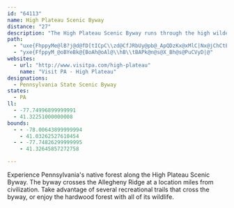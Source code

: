 ```yaml
---
id: "64113"
name: High Plateau Scenic Byway
distance: "27"
description: "The High Plateau Scenic Byway runs through the high wilderness of the Sproul State Forest, passing through rustic scenery before rejoining the Bucktail Scenic Byway."
path:
  - "uxe{FhppyMe@lB?j@d@fD[tICpC\\zd@CfJRbUy@pb@_ApQDzKx@xMlC|Nx@jChCtExAzAbCrAtAd@fABxF}@v@ArHfAdIDnAEnEmApJsDv@SnCDbBQdKyBhFDbDR`HjBvFrChAjA~AtCvAlBxBjB|D~BbAzAxAx@hBr@nCr@`B|@dC`@vCrAhCp@|EfBlCb@fErB|H`A~@?hAM`H_DfJyBxAgAv@wAdA_ErBsUx@yDn@_G|@uCj@q@rBg@x@e@tLoLn@}@x@gBT_A\\sB^sGHe@Zi@bCmB~CoB`DoCbEmBlCwB~BuA|@Qx@FbAb@dAr@lElElB~BbDlAhDr@b@Rz@lAfC|EbAhANBXSZyETcA|@c@~Ai@jHgBhC_@`EShCR~E?pEx@b@Vx@fA~D`J`FlG~A`DrBfC|CH|@Xz@f@nLfJhBfBhEfFbC~AlAd@xAXjKr@~@EvCy@nCuCrA_CnCmGjFoIhA_CXeAXgBt@sHNuECmCF}A^oB`AeCvCmClEaDbAcAx@y@~AaCh@]|Ae@n@A`@Lf@v@Zx@DxAOfHLdARl@j@fAlBfBXp@bCtHz@vEn@tHA~Ao@vK?dBTdBnArAbCdAbAX|D`@dC~@`C|BhB`DhAlDb@lCNxBJtHNzBH|@hBzIr@xFT`D^jBvAbChAhAbClAfLlCvHpA~AnAlA~An@xBr@`HRxMz@|Qb@lDx@xEj@hBbDpFbA~@`E`Ct@D`Hm@r@HZVfBdDrCbGrDdGrCrBvIlElDlCbAdAnC`E|JzK|@dBnAlEn@rC\\hBx@dGZ~Ap@dBbInPnAfFbAzERdC?rBc@tLDnDRjB~AtGv@vDJnA^lMN~A^rB~@~B`AtAt@r@xAbArDhBlBb@bSfBhC^|C|@vMzEbCfBvAxAnA~BfZzq@dAzDb@dCNlBbArm@@tEl@bZhAhs@\\`EZpAb@hAzAdChAdA`CdAtBTrAGfBYpKmDbB_@xAEn{AfFlZjCfBh@nBtAlSjV^x@XlAx@zGDfBEbGR`G~@tNd@lCh@nAxAvB|BhEfIfSvFlLZf@bAx@vItD`BpAdAlAtJfOt@dBRr@JrBE`F?~HDzBRjB~@rEHlA?x@MzB{AfMYdEOfFMdWeAvN?bAJhAfA|DzAzBfBjBhUv\\hBtA`EpAxAr@x@v@n@fApJ|\\zM``@|@xClEjTd@dBfF~Ih@lA^xAtBhK\\x@bB~AfGxD|Cx@jPnCfHpBxAz@x@v@r@fA|DzKn@nAfGhGjBrCvAv@Th@tGjIlJbWdIbPnBzErIvXtFhRtBjGvAzCd`@p_@hChBrAj@~Ab@hM`BnDr@dZnI`_@wL~PsG|j@uD`Dc@`LsBbX_C~@Jx@b@|GdLrDfDvAz@jYtBtUxBvASfFeBdAGnDTjBp@n@d@nA`BbArB`@f@`Ap@xARrERx@NnC`BzKhJbAj@|@VxFlAh@Rl@j@|ElGdArBx@tB|@|AbH|HrD~ETr@lAxGRrAj@fHh@`E^lBh@x@nAvApIlFfGnC|E~AdHJtNx@hBWhDmAbBgAbBw@x@OdVe@"
  - "yxe{FfppyM_@oBYeBk@{BoAh@oAl@\\hB\\tBAPk@n@s@X_Bh@s@PuCVyD|@"
websites:
  - url: "http://www.visitpa.com/high-plateau"
    name: "Visit PA - High Plateau"
designations:
  - Pennsylvania State Scenic Byway
states:
  - PA
ll:
  - -77.74996899999991
  - 41.32251000000008
bounds:
  - - -78.00643899999994
    - 41.03262527610454
  - - -77.74826299999995
    - 41.32645857272758

---
```


<p>Experience Pennsylvania's native forest along the High Plateau Scenic Byway.  The byway crosses the Allegheny Ridge at a location miles from civilization.  Take advantage of several recreational trails that cross the byway, or enjoy the hardwood forest with all of its wildlife.</p>
